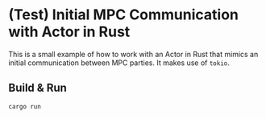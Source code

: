 # (Test) Initial MPC Communication with Actor in Rust

This is a small example of how to work with an Actor in Rust that mimics an initial communication between MPC parties. It makes use of `tokio`.

## Build & Run

```
cargo run
```